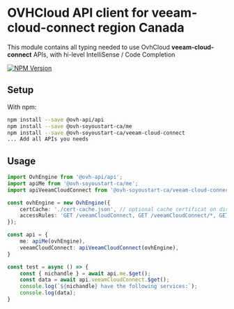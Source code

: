 # OVHCloud API client for **veeam-cloud-connect** region Canada

This module contains all typing needed to use OvhCloud **veeam-cloud-connect** APIs, with hi-level IntelliSense / Code Completion

[![NPM Version](https://img.shields.io/npm/v/@ovh-soyoustart-ca/veeam-cloud-connect.svg?style=flat)](https://www.npmjs.org/package/@ovh-soyoustart-ca/veeam-cloud-connect)

## Setup

With npm:

```bash
npm install --save @ovh-api/api
npm install --save @ovh-soyoustart-ca/me
npm install --save @ovh-soyoustart-ca/veeam-cloud-connect
... Add all APIs you needs
```

## Usage

```typescript
import OvhEngine from '@ovh-api/api';
import apiMe from '@ovh-soyoustart-ca/me';
import apiVeeamCloudConnect from '@ovh-soyoustart-ca/veeam-cloud-connect';

const ovhEngine = new OvhEngine({ 
    certCache: './cert-cache.json', // optional cache certificat on disk.
    accessRules: 'GET /veeamCloudConnect, GET /veeamCloudConnect/*, GET /me', // optional limit the requested privileges.
});

const api = {
    me: apiMe(ovhEngine),
    veeamCloudConnect: apiVeeamCloudConnect(ovhEngine),
}

const test = async () => {
    const { nichandle } = await api.me.$get();
    const data = await api.veeamCloudConnect.$get();
    console.log(`${nichandle} have the following services:`);
    console.log(data);
}
```
